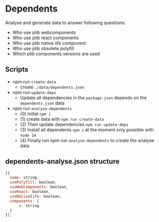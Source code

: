 # Dependents
 Analyse and generate data to answer following questions:
- Who use plib webcomponents
- Who use plib react components
- Who use plib native iife component
- Who use plib obsolete polyfill
- Which plib components versions are used

## Scripts
- npm run `create-data`
  - create `./data/dependents.json` 
- npm run `update-deps`
  - Update all dependencies in the `package.json` depends on the `dependents.json` data
- npm run `analyse-dependents`
  - (0) initial `npm i` 
  - (1) create data with `npm run create-data`
  - (2) Then update dependencies `npm run update-deps`
  - (3) Install all dependents `npm i` at the moment only possible with `node 14`
  - (4) Finally run npm run `analyse-dependents` to create the analyse data

## dependents-analyse.json structure
```js
[{
  name: string,
  usePolyfill: boolean,
  useWebcomponents: boolean,
  useReact: boolean,
  useNativeIife: boolean,
  components: {
      x: string
  }
}];
```

